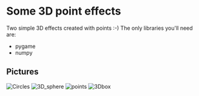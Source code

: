 # Some 3D point effects

Two simple 3D effects created with points :-) The only libraries you'll need are:

- pygame
- numpy

## Pictures

![Circles](https://github.com/user-attachments/assets/a4e023b7-4581-402c-abb2-4cf7088e567a)
![3D_sphere](https://github.com/user-attachments/assets/939a7f9b-6294-4335-ac05-821e1ed49d55)
![points](https://github.com/user-attachments/assets/f5ea4161-80c1-41c7-ae6d-26c825e43e59)
![3Dbox](https://github.com/user-attachments/assets/5c0fca81-6b20-4e33-a2d3-e83a0a84d3a6)
